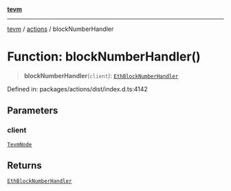 [**tevm**](../../README.md)

***

[tevm](../../modules.md) / [actions](../README.md) / blockNumberHandler

# Function: blockNumberHandler()

> **blockNumberHandler**(`client`): [`EthBlockNumberHandler`](../type-aliases/EthBlockNumberHandler.md)

Defined in: packages/actions/dist/index.d.ts:4142

## Parameters

### client

[`TevmNode`](../../index/type-aliases/TevmNode.md)

## Returns

[`EthBlockNumberHandler`](../type-aliases/EthBlockNumberHandler.md)
